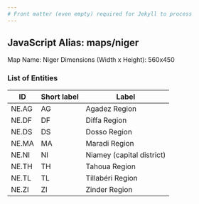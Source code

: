 ```yaml
---
# Front matter (even empty) required for Jekyll to process
---
```


## JavaScript Alias: maps/niger

Map Name: Niger
Dimensions (Width x Height): 560x450

### List of Entities

| ID    | Short label | Label                     |
| ----- | ----------- | ------------------------- |
| NE.AG | AG          | Agadez Region             |
| NE.DF | DF          | Diffa Region              |
| NE.DS | DS          | Dosso Region              |
| NE.MA | MA          | Maradi Region             |
| NE.NI | NI          | Niamey (capital district) |
| NE.TH | TH          | Tahoua Region             |
| NE.TL | TL          | Tillabéri Region          |
| NE.ZI | ZI          | Zinder Region             |
